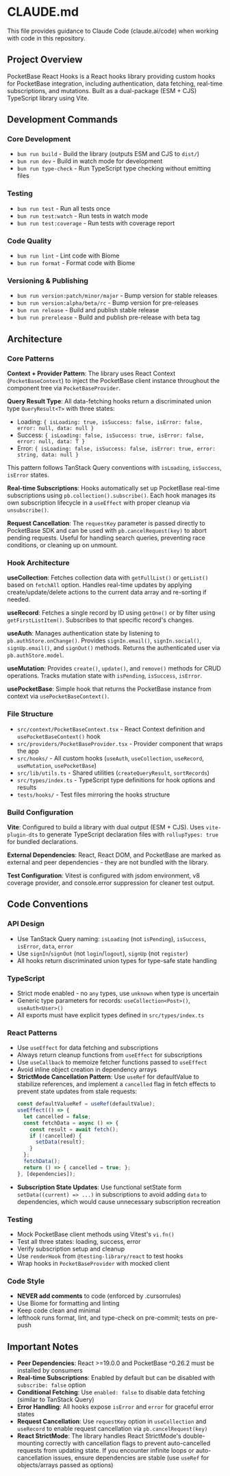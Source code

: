 # CLAUDE.md

This file provides guidance to Claude Code (claude.ai/code) when working with code in this repository.

## Project Overview

PocketBase React Hooks is a React hooks library providing custom hooks for PocketBase integration, including authentication, data fetching, real-time subscriptions, and mutations. Built as a dual-package (ESM + CJS) TypeScript library using Vite.

## Development Commands

### Core Development
- `bun run build` - Build the library (outputs ESM and CJS to `dist/`)
- `bun run dev` - Build in watch mode for development
- `bun run type-check` - Run TypeScript type checking without emitting files

### Testing
- `bun run test` - Run all tests once
- `bun run test:watch` - Run tests in watch mode
- `bun run test:coverage` - Run tests with coverage report

### Code Quality
- `bun run lint` - Lint code with Biome
- `bun run format` - Format code with Biome

### Versioning & Publishing
- `bun run version:patch/minor/major` - Bump version for stable releases
- `bun run version:alpha/beta/rc` - Bump version for pre-releases
- `bun run release` - Build and publish stable release
- `bun run prerelease` - Build and publish pre-release with beta tag

## Architecture

### Core Patterns

**Context + Provider Pattern**: The library uses React Context (`PocketBaseContext`) to inject the PocketBase client instance throughout the component tree via `PocketBaseProvider`.

**Query Result Type**: All data-fetching hooks return a discriminated union type `QueryResult<T>` with three states:
- Loading: `{ isLoading: true, isSuccess: false, isError: false, error: null, data: null }`
- Success: `{ isLoading: false, isSuccess: true, isError: false, error: null, data: T }`
- Error: `{ isLoading: false, isSuccess: false, isError: true, error: string, data: null }`

This pattern follows TanStack Query conventions with `isLoading`, `isSuccess`, `isError` states.

**Real-time Subscriptions**: Hooks automatically set up PocketBase real-time subscriptions using `pb.collection().subscribe()`. Each hook manages its own subscription lifecycle in a `useEffect` with proper cleanup via `unsubscribe()`.

**Request Cancellation**: The `requestKey` parameter is passed directly to PocketBase SDK and can be used with `pb.cancelRequest(key)` to abort pending requests. Useful for handling search queries, preventing race conditions, or cleaning up on unmount.

### Hook Architecture

**useCollection**: Fetches collection data with `getFullList()` or `getList()` based on `fetchAll` option. Handles real-time updates by applying create/update/delete actions to the current data array and re-sorting if needed.

**useRecord**: Fetches a single record by ID using `getOne()` or by filter using `getFirstListItem()`. Subscribes to that specific record's changes.

**useAuth**: Manages authentication state by listening to `pb.authStore.onChange()`. Provides `signIn.email()`, `signIn.social()`, `signUp.email()`, and `signOut()` methods. Returns the authenticated user via `pb.authStore.model`.

**useMutation**: Provides `create()`, `update()`, and `remove()` methods for CRUD operations. Tracks mutation state with `isPending`, `isSuccess`, `isError`.

**usePocketBase**: Simple hook that returns the PocketBase instance from context via `usePocketBaseContext()`.

### File Structure

- `src/context/PocketBaseContext.tsx` - React Context definition and `usePocketBaseContext()` hook
- `src/providers/PocketBaseProvider.tsx` - Provider component that wraps the app
- `src/hooks/` - All custom hooks (`useAuth`, `useCollection`, `useRecord`, `useMutation`, `usePocketBase`)
- `src/lib/utils.ts` - Shared utilities (`createQueryResult`, `sortRecords`)
- `src/types/index.ts` - TypeScript type definitions for hook options and results
- `tests/hooks/` - Test files mirroring the hooks structure

### Build Configuration

**Vite**: Configured to build a library with dual output (ESM + CJS). Uses `vite-plugin-dts` to generate TypeScript declaration files with `rollupTypes: true` for bundled declarations.

**External Dependencies**: React, React DOM, and PocketBase are marked as external and peer dependencies - they are not bundled with the library.

**Test Configuration**: Vitest is configured with jsdom environment, v8 coverage provider, and console.error suppression for cleaner test output.

## Code Conventions

### API Design
- Use TanStack Query naming: `isLoading` (not `isPending`), `isSuccess`, `isError`, `data`, `error`
- Use `signIn`/`signOut` (not `login`/`logout`), `signUp` (not `register`)
- All hooks return discriminated union types for type-safe state handling

### TypeScript
- Strict mode enabled - no `any` types, use `unknown` when type is uncertain
- Generic type parameters for records: `useCollection<Post>()`, `useAuth<User>()`
- All exports must have explicit types defined in `src/types/index.ts`

### React Patterns
- Use `useEffect` for data fetching and subscriptions
- Always return cleanup functions from `useEffect` for subscriptions
- Use `useCallback` to memoize fetcher functions passed to `useEffect`
- Avoid inline object creation in dependency arrays
- **StrictMode Cancellation Pattern**: Use `useRef` for defaultValue to stabilize references, and implement a `cancelled` flag in fetch effects to prevent state updates from stale requests:
  ```typescript
  const defaultValueRef = useRef(defaultValue);
  useEffect(() => {
    let cancelled = false;
    const fetchData = async () => {
      const result = await fetch();
      if (!cancelled) {
        setData(result);
      }
    };
    fetchData();
    return () => { cancelled = true; };
  }, [dependencies]);
  ```
- **Subscription State Updates**: Use functional setState form `setData((current) => ...)` in subscriptions to avoid adding `data` to dependencies, which would cause unnecessary subscription recreation

### Testing
- Mock PocketBase client methods using Vitest's `vi.fn()`
- Test all three states: loading, success, error
- Verify subscription setup and cleanup
- Use `renderHook` from `@testing-library/react` to test hooks
- Wrap hooks in `PocketBaseProvider` with mocked client

### Code Style
- **NEVER add comments** to code (enforced by .cursorrules)
- Use Biome for formatting and linting
- Keep code clean and minimal
- lefthook runs format, lint, and type-check on pre-commit; tests on pre-push

## Important Notes

- **Peer Dependencies**: React >=19.0.0 and PocketBase ^0.26.2 must be installed by consumers
- **Real-time Subscriptions**: Enabled by default but can be disabled with `subscribe: false` option
- **Conditional Fetching**: Use `enabled: false` to disable data fetching (similar to TanStack Query)
- **Error Handling**: All hooks expose `isError` and `error` for graceful error states
- **Request Cancellation**: Use `requestKey` option in `useCollection` and `useRecord` to enable request cancellation via `pb.cancelRequest(key)`
- **React StrictMode**: The library handles React StrictMode's double-mounting correctly with cancellation flags to prevent auto-cancelled requests from updating state. If you encounter infinite loops or auto-cancellation issues, ensure dependencies are stable (use `useRef` for objects/arrays passed as options)

